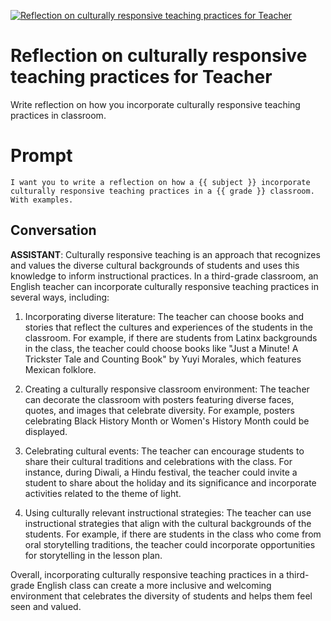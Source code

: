 
[![Reflection on culturally responsive teaching practices for Teacher](https://flow-prompt-covers.s3.us-west-1.amazonaws.com/icon/cute/cute_5.png)]()
# Reflection on culturally responsive teaching practices for Teacher 
Write reflection on how you incorporate culturally responsive teaching practices in classroom.



# Prompt

```
I want you to write a reflection on how a {{ subject }} incorporate culturally responsive teaching practices in a {{ grade }} classroom. With examples. 
```

## Conversation

**ASSISTANT**: Culturally responsive teaching is an approach that recognizes and values the diverse cultural backgrounds of students and uses this knowledge to inform instructional practices. In a third-grade classroom, an English teacher can incorporate culturally responsive teaching practices in several ways, including:



1. Incorporating diverse literature: The teacher can choose books and stories that reflect the cultures and experiences of the students in the classroom. For example, if there are students from Latinx backgrounds in the class, the teacher could choose books like "Just a Minute! A Trickster Tale and Counting Book" by Yuyi Morales, which features Mexican folklore.



2. Creating a culturally responsive classroom environment: The teacher can decorate the classroom with posters featuring diverse faces, quotes, and images that celebrate diversity. For example, posters celebrating Black History Month or Women's History Month could be displayed.



3. Celebrating cultural events: The teacher can encourage students to share their cultural traditions and celebrations with the class. For instance, during Diwali, a Hindu festival, the teacher could invite a student to share about the holiday and its significance and incorporate activities related to the theme of light.



4. Using culturally relevant instructional strategies: The teacher can use instructional strategies that align with the cultural backgrounds of the students. For example, if there are students in the class who come from oral storytelling traditions, the teacher could incorporate opportunities for storytelling in the lesson plan.



Overall, incorporating culturally responsive teaching practices in a third-grade English class can create a more inclusive and welcoming environment that celebrates the diversity of students and helps them feel seen and valued.


